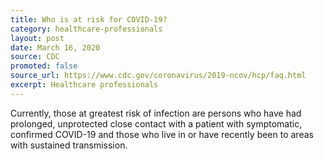 ```yaml
---
title: Who is at risk for COVID-19?
category: healthcare-professionals
layout: post
date: March 16, 2020
source: CDC
promoted: false
source_url: https://www.cdc.gov/coronavirus/2019-ncov/hcp/faq.html
excerpt: Healthcare professionals
---
```


Currently, those at greatest risk of infection are persons who have had prolonged, unprotected close contact with a patient with symptomatic, confirmed COVID-19 and those who live in or have recently been to areas with sustained transmission.
